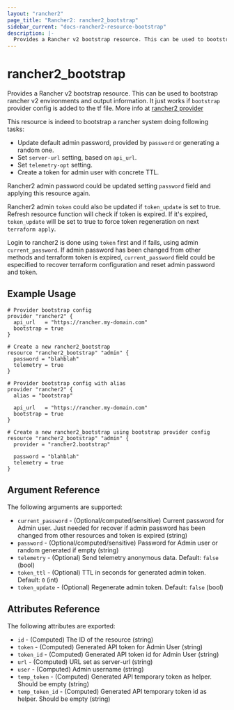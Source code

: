 ```yaml
---
layout: "rancher2"
page_title: "Rancher2: rancher2_bootstrap"
sidebar_current: "docs-rancher2-resource-bootstrap"
description: |-
  Provides a Rancher v2 bootstrap resource. This can be used to bootstrap rancher v2 environments and output information.
---
```


# rancher2\_bootstrap

Provides a Rancher v2 bootstrap resource. This can be used to bootstrap rancher v2 environments and output information. It just works if `bootstrap` provider config is added to the tf file. More info at [rancher2 provider](../index.html)

This resource is indeed to bootstrap a rancher system doing following tasks:
- Update default admin password, provided by `password` or generating a random one.
- Set `server-url` setting, based on `api_url`.
- Set `telemetry-opt` setting.
- Create a token for admin user with concrete TTL.

Rancher2 admin password could be updated setting `password` field and applying this resource again. 

Rancher2 admin `token` could also be updated if `token_update` is set to true. Refresh resource function will check if token is expired. If it's expired, `token_update` will be set to true to force token regeneration on next `terraform apply`.

Login to rancher2 is done using `token` first and if fails, using admin `current_password`. If admin password has been changed from other methods and terraform token is expired, `current_password` field could be especified to recover terraform configuration and reset admin password and token.

## Example Usage

```hcl
# Provider bootstrap config
provider "rancher2" {
  api_url   = "https://rancher.my-domain.com"
  bootstrap = true
}

# Create a new rancher2_bootstrap
resource "rancher2_bootstrap" "admin" {
  password = "blahblah"
  telemetry = true
}
```

```hcl
# Provider bootstrap config with alias
provider "rancher2" {
  alias = "bootstrap"

  api_url   = "https://rancher.my-domain.com"
  bootstrap = true
}

# Create a new rancher2_bootstrap using bootstrap provider config
resource "rancher2_bootstrap" "admin" {
  provider = "rancher2.bootstrap"

  password = "blahblah"
  telemetry = true
}
```

## Argument Reference

The following arguments are supported:

* `current_password` - (Optional/computed/sensitive) Current password for Admin user. Just needed for recover if admin password has been changed from other resources and token is expired (string)
* `password` - (Optional/computed/sensitive) Password for Admin user or random generated if empty (string)
* `telemetry` - (Optional) Send telemetry anonymous data. Default: `false` (bool)
* `token_ttl` - (Optional) TTL in seconds for generated admin token. Default: `0`  (int)
* `token_update` - (Optional) Regenerate admin token. Default: `false` (bool)

## Attributes Reference

The following attributes are exported:

* `id` - (Computed) The ID of the resource (string)
* `token` - (Computed) Generated API token for Admin User (string)
* `token_id` - (Computed) Generated API token id for Admin User (string)
* `url` - (Computed) URL set as server-url (string)
* `user` - (Computed) Admin username (string)
* `temp_token` - (Computed) Generated API temporary token as helper. Should be empty (string)
* `temp_token_id` - (Computed) Generated API temporary token id as helper. Should be empty (string)
